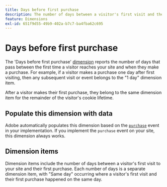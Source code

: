 ```yaml
---
title: Days before first purchase
description: The number of days between a visitor's first visit and their first purchase.
feature: Dimensions
exl-id: 651f9d55-49b9-402a-b7c7-ba4fba62c695
---
```

# Days before first purchase

The 'Days before first purchase' [dimension](overview.md) reports the number of days that pass between the first time a visitor reaches your site and when they make a purchase. For example, if a visitor makes a purchase one day after first visiting, then any subsequent visit or event belongs to the "1 day" dimension item.

After a visitor makes their first purchase, they belong to the same dimension item for the remainder of the visitor's cookie lifetime.

## Populate this dimension with data

Adobe automatically populates this dimension based on the [`purchase`](/help/implement/vars/page-vars/events/event-purchase.md) event in your implementation. If you implement the `purchase` event on your site, this dimension always works.

## Dimension items

Dimension items include the number of days between a visitor's first visit to your site and their first purchase. Each number of days is a separate dimension item, with "Same day" occurring where a visitor's first visit and their first purchase happened on the same day.
